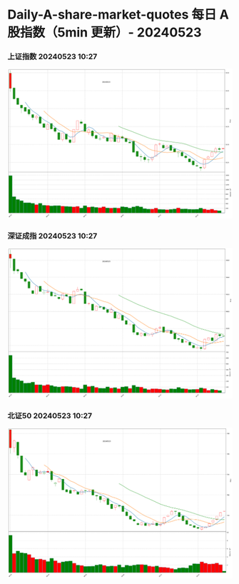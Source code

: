 
# Daily-A-share-market-quotes 每日 A 股指数（5min 更新）- 20240523

### 上证指数 20240523 10:27
![](./fig/2024/5/20240523-sh000001.png)

### 深证成指 20240523 10:27
![](./fig/2024/5/20240523-sz399001.png)

### 北证50 20240523 10:27
![](./fig/2024/5/20240523-bj899050.png)
